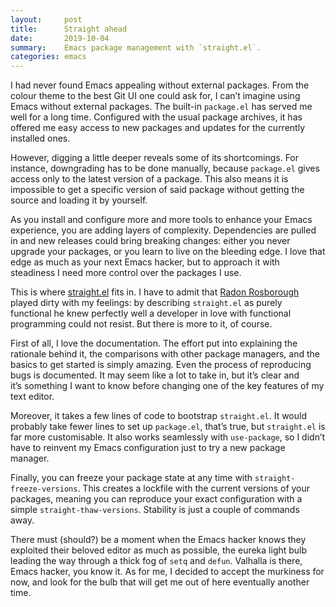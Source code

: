 ```yaml
---
layout:     post
title:      Straight ahead
date:       2019-10-04
summary:    Emacs package management with `straight.el`.
categories: emacs
---
```


I had never found Emacs appealing without external packages. From the colour
theme to the best Git UI one could ask for, I can’t imagine using Emacs without
external packages. The built-in `package.el` has served me well for a long time.
Configured with the usual package archives, it has offered me easy access to new
packages and updates for the currently installed ones.

However, digging a little deeper reveals some of its shortcomings. For instance,
downgrading has to be done manually, because `package.el` gives access only to
the latest version of a package. This also means it is impossible to get a
specific version of said package without getting the source and loading it by
yourself.

As you install and configure more and more tools to enhance your Emacs
experience, you are adding layers of complexity. Dependencies are pulled in and
new releases could bring breaking changes: either you never upgrade your
packages, or you learn to live on the bleeding edge. I love that edge as much as
your next Emacs hacker, but to approach it with steadiness I need more control
over the packages I use.

This is where [straight.el](https://github.com/raxod502/straight.el) fits in.
I have to admit that [Radon Rosborough](https://github.com/raxod502) played
dirty with my feelings: by describing `straight.el` as purely functional he knew
perfectly well a developer in love with functional programming could not resist.
But there is more to it, of course.

First of all, I love the documentation. The effort put into explaining the
rationale behind it, the comparisons with other package managers, and the basics
to get started is simply amazing. Even the process of reproducing bugs is
documented. It may seem like a lot to take in, but it’s clear and it’s something
I want to know before changing one of the key features of my text editor.

Moreover, it takes a few lines of code to bootstrap `straight.el`. It would
probably take fewer lines to set up `package.el`, that’s true, but `straight.el`
is far more customisable. It also works seamlessly with `use-package`, so
I didn’t have to reinvent my Emacs configuration just to try a new package
manager.

Finally, you can freeze your package state at any time with
`straight-freeze-versions`. This creates a lockfile with the current versions of
your packages, meaning you can reproduce your exact configuration with a simple
`straight-thaw-versions`. Stability is just a couple of commands away.

There must (should?) be a moment when the Emacs hacker knows they exploited
their beloved editor as much as possible, the eureka light bulb leading the way
through a thick fog of `setq` and `defun`. Valhalla is there, Emacs hacker, you
know it. As for me, I decided to accept the murkiness for now, and look for the
bulb that will get me out of here eventually another time.
